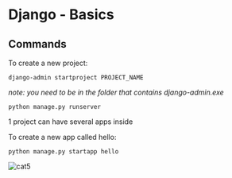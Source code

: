 # Django - Basics

## Commands

To create a new project:

```django
django-admin startproject PROJECT_NAME
```

_note: you need to be in the folder that contains django-admin.exe_

```django
python manage.py runserver
```

1 project can have several apps inside

To create a new app called hello:

```django
python manage.py startapp hello
```



![cat5](https://pinklillies.github.io/images/cat5.jfif)
